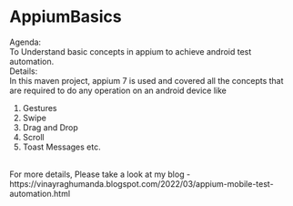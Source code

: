 # AppiumBasics
Agenda:<br/>
To Understand basic concepts in appium to achieve android test automation.<br/>
Details:<br/>
In this maven project, appium 7 is used and covered all the concepts that are required to do any operation on an android device
like
1. Gestures
2. Swipe
3. Drag and Drop
4. Scroll
5. Toast Messages etc.
<br/>
For more details, Please take a look at my blog - https://vinayraghumanda.blogspot.com/2022/03/appium-mobile-test-automation.html
